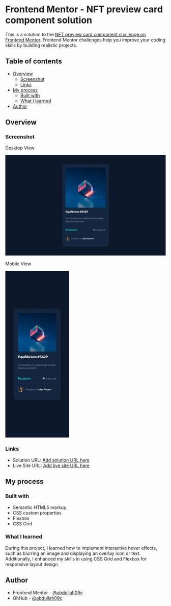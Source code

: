 # Frontend Mentor - NFT preview card component solution

This is a solution to the [NFT preview card component challenge on Frontend Mentor](https://www.frontendmentor.io/challenges/nft-preview-card-component-SbdUL_w0U). Frontend Mentor challenges help you improve your coding skills by building realistic projects. 

## Table of contents

- [Overview](#overview)
  - [Screenshot](#screenshot)
  - [Links](#links)
- [My process](#my-process)
  - [Built with](#built-with)
  - [What I learned](#what-i-learned)
- [Author](#author)

## Overview



### Screenshot

<p>Desktop View</p>
<img src="screenshots/desktop.png" alt="Desktop view of the NFT preview card component" width="600">
<p>Mobile View</p>
<img src="screenshots/mobile.png" alt="Mobile view of the NFT preview card component" width="200">

### Links

- Solution URL: [Add solution URL here](https://your-solution-url.com)
- Live Site URL: [Add live site URL here](https://your-live-site-url.com)

## My process

### Built with

- Semantic HTML5 markup
- CSS custom properties
- Flexbox
- CSS Grid

### What I learned

During this project, I learned how to implement interactive hover effects, such as blurring an image and displaying an overlay icon or text. Additionally, I enhanced my skills in using CSS Grid and Flexbox for responsive layout design.



## Author

- Frontend Mentor - [@abdullah09c](https://www.frontendmentor.io/profile/abdullah09c)
- GitHub - [@abdullah09c](https://www.github.com/abdullah09c)

